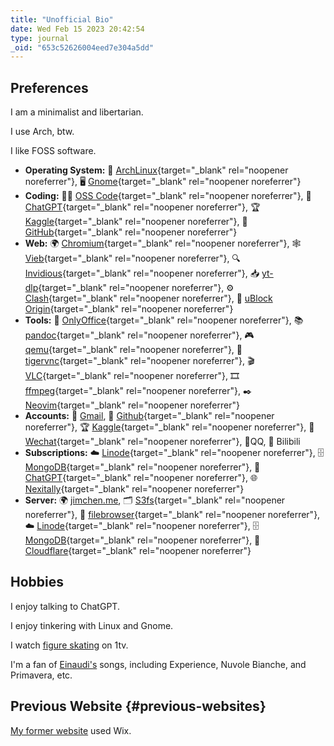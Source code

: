 ```yaml
---
title: "Unofficial Bio"
date: Wed Feb 15 2023 20:42:54
type: journal
_oid: "653c52626004eed7e304a5dd"
---
```

## Preferences

I am a minimalist and libertarian.

I use Arch, btw.

I like FOSS software.

-   **Operating System:** 🐧
    [ArchLinux](https://archlinux.org){target="_blank"
    rel="noopener noreferrer"}, 🖥
    [Gnome](https://wiki.archlinux.org/title/GNOME){target="_blank"
    rel="noopener noreferrer"}
-   **Coding:** 🧑‍💻 [OSS
    Code](https://wiki.archlinux.org/title/Visual_Studio_Code){target="_blank"
    rel="noopener noreferrer"}, 🤖
    [ChatGPT](https://chat.openai.com){target="_blank"
    rel="noopener noreferrer"}, 🏆
    [Kaggle](https://kaggle.com){target="_blank"
    rel="noopener noreferrer"}, 🐙
    [GitHub](https://github.com){target="_blank"
    rel="noopener noreferrer"}
-   **Web:** 🌍
    [Chromium](https://wiki.archlinux.org/title/Chromium){target="_blank"
    rel="noopener noreferrer"}, 🕸️
    [Vieb](https://aur.archlinux.org/packages/vieb-git){target="_blank"
    rel="noopener noreferrer"}, 🔍
    [Invidious](https://yewtu.be){target="_blank"
    rel="noopener noreferrer"}, 📥
    [yt-dlp](https://wiki.archlinux.org/title/Yt-dlp){target="_blank"
    rel="noopener noreferrer"}, ⚙️
    [Clash](https://aur.archlinux.org/packages/clash-verge-bin){target="_blank"
    rel="noopener noreferrer"}, 🛑 [uBlock
    Origin](https://archlinux.org/packages/extra/any/ublock-origin/){target="_blank"
    rel="noopener noreferrer"}
-   **Tools:** 📄
    [OnlyOffice](https://aur.archlinux.org/packages/onlyoffice-bin){target="_blank"
    rel="noopener noreferrer"}, 📚
    [pandoc](https://aur.archlinux.org/packages/pandoc-bin){target="_blank"
    rel="noopener noreferrer"}, 🎮
    [qemu](https://wiki.archlinux.org/title/QEMU){target="_blank"
    rel="noopener noreferrer"}, 🐯
    [tigervnc](https://wiki.archlinux.org/title/TigerVNC){target="_blank"
    rel="noopener noreferrer"}, 🎬
    [VLC](https://wiki.archlinux.org/title/VLC_media_player){target="_blank"
    rel="noopener noreferrer"}, 🎞
    [ffmpeg](https://wiki.archlinux.org/title/FFmpeg){target="_blank"
    rel="noopener noreferrer"}, ✒️
    [Neovim](https://neovim.io/){target="_blank"
    rel="noopener noreferrer"}
-   **Accounts:** 📧 [Gmail](mailto:jimchen4214@gmail.com), 🐙
    [Github](https://github.com/jimchen2){target="_blank"
    rel="noopener noreferrer"}, 🏆
    [Kaggle](https://www.kaggle.com/jc4214){target="_blank"
    rel="noopener noreferrer"}, 📱
    [Wechat](https://www.jimchen.me/w.JPG){target="_blank"
    rel="noopener noreferrer"}, 📱QQ, 🎥 Bilibili
-   **Subscriptions:** ☁️ [Linode](https://linode.com){target="_blank"
    rel="noopener noreferrer"}, 🗄
    [MongoDB](https://www.mongodb.com/){target="_blank"
    rel="noopener noreferrer"}, 🤖
    [ChatGPT](https://chat.openai.com){target="_blank"
    rel="noopener noreferrer"}, 🌐
    [Nexitally](https://nexitallysafe.com/){target="_blank"
    rel="noopener noreferrer"}
-   **Server:** 🌍 [jimchen.me](http://jimchen.me), 🗂️
    [S3fs](https://archlinux.org/packages/extra/x86_64/s3fs-fuse/){target="_blank"
    rel="noopener noreferrer"}, 📂
    [filebrowser](https://aur.archlinux.org/packages/filebrowser-bin){target="_blank"
    rel="noopener noreferrer"}, ☁️
    [Linode](https://linode.com){target="_blank"
    rel="noopener noreferrer"}, 🗄
    [MongoDB](https://www.mongodb.com/){target="_blank"
    rel="noopener noreferrer"}, 💾
    [Cloudflare](https://www.cloudflare.com/){target="_blank"
    rel="noopener noreferrer"}

## Hobbies

I enjoy talking to ChatGPT.

I enjoy tinkering with Linux and Gnome.

I watch [figure
skating](https://www.1tv.ru/sport/figurnoe-katanie-na-pervom) on 1tv.

I\'m a fan of [Einaudi\'s](https://www.instagram.com/ludovico_einaudi/)
songs, including Experience, Nuvole Bianche, and Primavera, etc.

## Previous Website {#previous-websites}

[My former website](https://jimchen4214.wixsite.com/12345/about-me) used
Wix.

